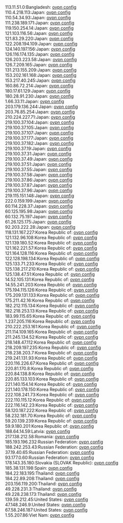 113.11.51.0:Bangladesh: [ovpn config](vpn/113_11_51_0.ovpn)  
110.4.218.113:Japan: [ovpn config](vpn/110_4_218_113.ovpn)  
110.54.34.93:Japan: [ovpn config](vpn/110_54_34_93.ovpn)  
111.238.189.171:Japan: [ovpn config](vpn/111_238_189_171.ovpn)  
119.150.254.14:Japan: [ovpn config](vpn/119_150_254_14.ovpn)  
121.103.116.56:Japan: [ovpn config](vpn/121_103_116_56.ovpn)  
121.83.29.220:Japan: [ovpn config](vpn/121_83_29_220.ovpn)  
122.208.194.109:Japan: [ovpn config](vpn/122_208_194_109.ovpn)  
124.140.197.156:Japan: [ovpn config](vpn/124_140_197_156.ovpn)  
126.116.174.135:Japan: [ovpn config](vpn/126_116_174_135.ovpn)  
126.203.223.58:Japan: [ovpn config](vpn/126_203_223_58.ovpn)  
126.7.209.165:Japan: [ovpn config](vpn/126_7_209_165.ovpn)  
131.213.155.209:Japan: [ovpn config](vpn/131_213_155_209.ovpn)  
153.202.161.168:Japan: [ovpn config](vpn/153_202_161_168.ovpn)  
153.217.40.245:Japan: [ovpn config](vpn/153_217_40_245.ovpn)  
160.86.72.214:Japan: [ovpn config](vpn/160_86_72_214.ovpn)  
180.17.61.129:Japan: [ovpn config](vpn/180_17_61_129.ovpn)  
180.28.91.230:Japan: [ovpn config](vpn/180_28_91_230.ovpn)  
1.66.33.11:Japan: [ovpn config](vpn/1_66_33_11.ovpn)  
203.179.136.244:Japan: [ovpn config](vpn/203_179_136_244.ovpn)  
203.76.85.254:Japan: [ovpn config](vpn/203_76_85_254.ovpn)  
210.224.227.71:Japan: [ovpn config](vpn/210_224_227_71.ovpn)  
219.100.37.104:Japan: [ovpn config](vpn/219_100_37_104.ovpn)  
219.100.37.105:Japan: [ovpn config](vpn/219_100_37_105.ovpn)  
219.100.37.107:Japan: [ovpn config](vpn/219_100_37_107.ovpn)  
219.100.37.177:Japan: [ovpn config](vpn/219_100_37_177.ovpn)  
219.100.37.182:Japan: [ovpn config](vpn/219_100_37_182.ovpn)  
219.100.37.19:Japan: [ovpn config](vpn/219_100_37_19.ovpn)  
219.100.37.31:Japan: [ovpn config](vpn/219_100_37_31.ovpn)  
219.100.37.49:Japan: [ovpn config](vpn/219_100_37_49.ovpn)  
219.100.37.51:Japan: [ovpn config](vpn/219_100_37_51.ovpn)  
219.100.37.55:Japan: [ovpn config](vpn/219_100_37_55.ovpn)  
219.100.37.58:Japan: [ovpn config](vpn/219_100_37_58.ovpn)  
219.100.37.86:Japan: [ovpn config](vpn/219_100_37_86.ovpn)  
219.100.37.87:Japan: [ovpn config](vpn/219_100_37_87.ovpn)  
219.100.37.96:Japan: [ovpn config](vpn/219_100_37_96.ovpn)  
219.115.151.148:Japan: [ovpn config](vpn/219_115_151_148.ovpn)  
222.0.159.199:Japan: [ovpn config](vpn/222_0_159_199.ovpn)  
60.114.228.37:Japan: [ovpn config](vpn/60_114_228_37.ovpn)  
60.125.195.98:Japan: [ovpn config](vpn/60_125_195_98.ovpn)  
60.132.75.197:Japan: [ovpn config](vpn/60_132_75_197.ovpn)  
61.26.125.175:Japan: [ovpn config](vpn/61_26_125_175.ovpn)  
92.203.222.28:Japan: [ovpn config](vpn/92_203_222_28.ovpn)  
118.131.167.227:Korea Republic of: [ovpn config](vpn/118_131_167_227.ovpn)  
121.132.96.108:Korea Republic of: [ovpn config](vpn/121_132_96_108.ovpn)  
121.139.180.52:Korea Republic of: [ovpn config](vpn/121_139_180_52.ovpn)  
121.162.221.57:Korea Republic of: [ovpn config](vpn/121_162_221_57.ovpn)  
121.164.128.116:Korea Republic of: [ovpn config](vpn/121_164_128_116.ovpn)  
122.128.198.134:Korea Republic of: [ovpn config](vpn/122_128_198_134.ovpn)  
125.133.71.233:Korea Republic of: [ovpn config](vpn/125_133_71_233.ovpn)  
125.138.217.210:Korea Republic of: [ovpn config](vpn/125_138_217_210.ovpn)  
125.138.47.51:Korea Republic of: [ovpn config](vpn/125_138_47_51.ovpn)  
14.52.105.131:Korea Republic of: [ovpn config](vpn/14_52_105_131.ovpn)  
14.55.241.203:Korea Republic of: [ovpn config](vpn/14_55_241_203.ovpn)  
175.194.115.126:Korea Republic of: [ovpn config](vpn/175_194_115_126.ovpn)  
175.209.131.133:Korea Republic of: [ovpn config](vpn/175_209_131_133.ovpn)  
175.211.42.16:Korea Republic of: [ovpn config](vpn/175_211_42_16.ovpn)  
182.212.115.134:Korea Republic of: [ovpn config](vpn/182_212_115_134.ovpn)  
182.218.253.13:Korea Republic of: [ovpn config](vpn/182_218_253_13.ovpn)  
183.99.115.65:Korea Republic of: [ovpn config](vpn/183_99_115_65.ovpn)  
1.237.205.116:Korea Republic of: [ovpn config](vpn/1_237_205_116.ovpn)  
210.222.253.161:Korea Republic of: [ovpn config](vpn/210_222_253_161.ovpn)  
211.114.109.165:Korea Republic of: [ovpn config](vpn/211_114_109_165.ovpn)  
211.245.134.52:Korea Republic of: [ovpn config](vpn/211_245_134_52.ovpn)  
218.148.47.112:Korea Republic of: [ovpn config](vpn/218_148_47_112.ovpn)  
218.209.197.235:Korea Republic of: [ovpn config](vpn/218_209_197_235.ovpn)  
218.238.203.7:Korea Republic of: [ovpn config](vpn/218_238_203_7.ovpn)  
219.241.131.93:Korea Republic of: [ovpn config](vpn/219_241_131_93.ovpn)  
220.116.226.67:Korea Republic of: [ovpn config](vpn/220_116_226_67.ovpn)  
220.81.170.8:Korea Republic of: [ovpn config](vpn/220_81_170_8.ovpn)  
220.84.138.8:Korea Republic of: [ovpn config](vpn/220_84_138_8.ovpn)  
220.85.133.103:Korea Republic of: [ovpn config](vpn/220_85_133_103.ovpn)  
221.140.154.14:Korea Republic of: [ovpn config](vpn/221_140_154_14.ovpn)  
221.140.178.150:Korea Republic of: [ovpn config](vpn/221_140_178_150.ovpn)  
222.108.241.73:Korea Republic of: [ovpn config](vpn/222_108_241_73.ovpn)  
222.110.115.12:Korea Republic of: [ovpn config](vpn/222_110_115_12.ovpn)  
222.116.142.23:Korea Republic of: [ovpn config](vpn/222_116_142_23.ovpn)  
58.120.187.222:Korea Republic of: [ovpn config](vpn/58_120_187_222.ovpn)  
58.232.181.70:Korea Republic of: [ovpn config](vpn/58_232_181_70.ovpn)  
59.20.139.239:Korea Republic of: [ovpn config](vpn/59_20_139_239.ovpn)  
59.9.180.201:Korea Republic of: [ovpn config](vpn/59_9_180_201.ovpn)  
188.64.14.59:Latvia: [ovpn config](vpn/188_64_14_59.ovpn)  
217.138.212.58:Romania: [ovpn config](vpn/217_138_212_58.ovpn)  
185.193.196.232:Russian Federation: [ovpn config](vpn/185_193_196_232.ovpn)  
188.242.253.43:Russian Federation: [ovpn config](vpn/188_242_253_43.ovpn)  
37.19.40.65:Russian Federation: [ovpn config](vpn/37_19_40_65.ovpn)  
93.177.0.60:Russian Federation: [ovpn config](vpn/93_177_0_60.ovpn)  
178.143.35.180:Slovakia (SLOVAK Republic): [ovpn config](vpn/178_143_35_180.ovpn)  
185.38.131.198:Spain: [ovpn config](vpn/185_38_131_198.ovpn)  
184.22.183.195:Thailand: [ovpn config](vpn/184_22_183_195.ovpn)  
184.22.89.208:Thailand: [ovpn config](vpn/184_22_89_208.ovpn)  
203.156.119.200:Thailand: [ovpn config](vpn/203_156_119_200.ovpn)  
49.228.231.3:Thailand: [ovpn config](vpn/49_228_231_3.ovpn)  
49.228.238.173:Thailand: [ovpn config](vpn/49_228_238_173.ovpn)  
139.59.212.45:United States: [ovpn config](vpn/139_59_212_45.ovpn)  
47.148.246.9:United States: [ovpn config](vpn/47_148_246_9.ovpn)  
67.58.246.187:United States: [ovpn config](vpn/67_58_246_187.ovpn)  
1.55.207.86:Viet Nam: [ovpn config](vpn/1_55_207_86.ovpn)  
